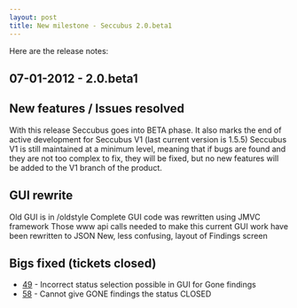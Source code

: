 ```yaml
---
layout: post
title: New milestone - Seccubus 2.0.beta1
---
```


Here are the release notes:

07-01-2012 - 2.0.beta1
---
New features / Issues resolved
------------------------------
With this release Seccubus goes into BETA phase. It also marks the end of
active development for Seccubus V1 (last current version is 1.5.5)
Seccubus V1 is still maintained at a minimum level, meaning that if bugs are
found and they are not too complex to fix, they will be fixed, but no new
features will be added to the V1 branch of the product.

GUI rewrite
-----------
Old GUI is in /oldstyle
Complete GUI code was rewritten using JMVC framework
Those www api calls needed to make this current GUI work have been rewritten
to JSON
New, less confusing, layout of Findings screen

Bigs fixed (tickets closed)
----------------------------
* [49](https://sourceforge.net/apps/trac/seccubus/ticket/49) - Incorrect status selection possible in GUI for Gone findings
* [58](https://sourceforge.net/apps/trac/seccubus/ticket/58) - Cannot give GONE findings the status CLOSED

